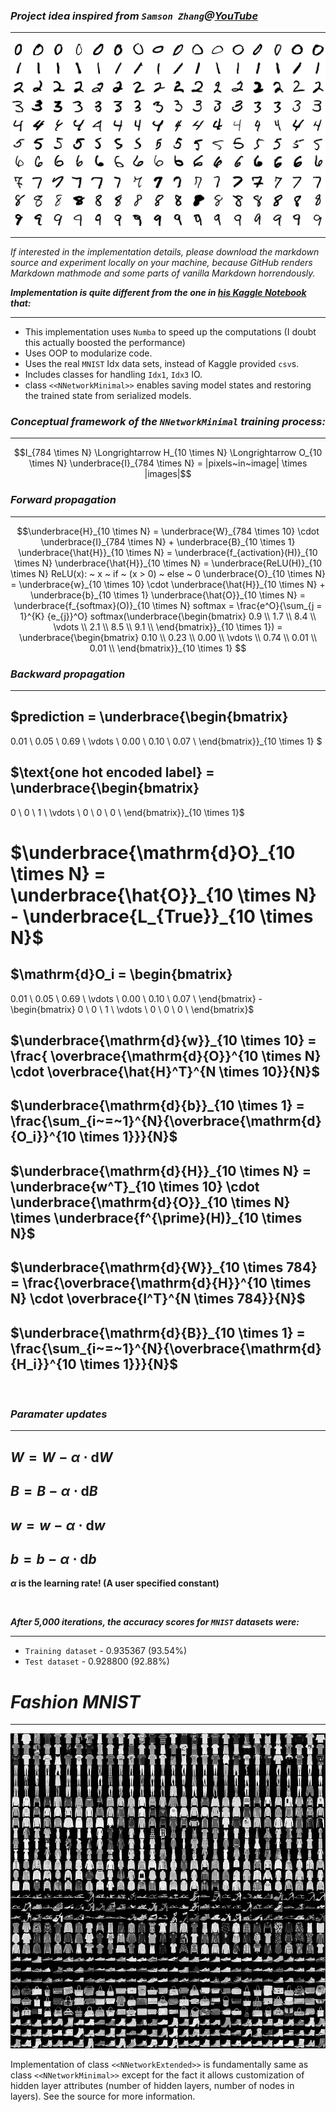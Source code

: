 ### ___Project idea inspired from `Samson Zhang`@[YouTube](https://www.youtube.com/watch?v=w8yWXqWQYmU)___
-------------
![MNIST](./images/MnistExamplesModified.png)      

-------------

_If interested in the implementation details, please download the markdown source and experiment locally on your machine, because GitHub renders Markdown mathmode and some parts of vanilla Markdown horrendously._


___Implementation is quite different from the one in [his Kaggle Notebook](https://www.kaggle.com/code/wwsalmon/simple-mnist-nn-from-scratch-numpy-no-tf-keras/notebook) that:___

--------------
- This implementation uses `Numba` to speed up the computations (I doubt this actually boosted the performance)
- Uses OOP to modularize code.
- Uses the real `MNIST` Idx data sets, instead of Kaggle provided `csv`s.
- Includes classes for handling `Idx1`, `Idx3` IO.
- class `<<NNetworkMinimal>>` enables saving model states and restoring the trained state from serialized models.


### ___Conceptual framework of the `NNetworkMinimal` training process:___
---------------------

```math
I_{784 \times N} \Longrightarrow H_{10 \times N} \Longrightarrow O_{10 \times N}
\underbrace{I}_{784 \times N} = |pixels~in~image| \times |images|
```
                
### ___Forward propagation___
---------------------
```math
\underbrace{H}_{10 \times N} = \underbrace{W}_{784 \times 10} \cdot \underbrace{I}_{784 \times N} + \underbrace{B}_{10 \times 1}

\underbrace{\hat{H}}_{10 \times N} = \underbrace{f_{activation}(H)}_{10 \times N}

\underbrace{\hat{H}}_{10 \times N} = \underbrace{ReLU(H)}_{10 \times N}

ReLU(x): ~ x ~ if ~ (x > 0) ~ else ~ 0

\underbrace{O}_{10 \times N} = \underbrace{w}_{10 \times 10} \cdot \underbrace{\hat{H}}_{10 \times N} + \underbrace{b}_{10 \times 1}

\underbrace{\hat{O}}_{10 \times N} = \underbrace{f_{softmax}(O)}_{10 \times N}

softmax = \frac{e^O}{\sum_{j = 1}^{K} {e_{j}}^O}

softmax(\underbrace{\begin{bmatrix}
0.9 \\
1.7 \\
8.4 \\
\vdots \\
2.1 \\
8.5 \\
9.1 \\
\end{bmatrix}}_{10 \times 1}) = 
\underbrace{\begin{bmatrix}
0.10 \\
0.23 \\
0.00 \\
\vdots \\
0.74 \\
0.01 \\
0.01 \\
\end{bmatrix}}_{10 \times 1}

```

### ___Backward propagation___
---------------

## $prediction = \underbrace{\begin{bmatrix}
0.01 \\
0.05 \\
0.69 \\
\vdots \\
0.00 \\
0.10 \\
0.07 \\
\end{bmatrix}}_{10 \times 1}
$

## $\text{one hot encoded label} = \underbrace{\begin{bmatrix}
0 \\
0 \\
1 \\
\vdots \\
0 \\
0 \\
0 \\
\end{bmatrix}}_{10 \times 1}$

# $\underbrace{\mathrm{d}O}_{10 \times N} = \underbrace{\hat{O}}_{10 \times N} - \underbrace{L_{True}}_{10 \times N}$

## $\mathrm{d}O_i = \begin{bmatrix}
0.01 \\
0.05 \\
0.69 \\
\vdots \\
0.00 \\
0.10 \\
0.07 \\
\end{bmatrix} - \begin{bmatrix}
0 \\
0 \\
1 \\
\vdots \\
0 \\
0 \\
0 \\
\end{bmatrix}$

## $\underbrace{\mathrm{d}{w}}_{10 \times 10} = \frac{  \overbrace{\mathrm{d}{O}}^{10 \times N} \cdot   \overbrace{\hat{H}^T}^{N \times 10}}{N}$

## $\underbrace{\mathrm{d}{b}}_{10 \times 1} =  \frac{\sum_{i~=~1}^{N}{\overbrace{\mathrm{d}{O_i}}^{10 \times 1}}}{N}$

## $\underbrace{\mathrm{d}{H}}_{10 \times N} = \underbrace{w^T}_{10 \times 10} \cdot \underbrace{\mathrm{d}{O}}_{10 \times N} \times \underbrace{f^{\prime}(H)}_{10 \times N}$

## $\underbrace{\mathrm{d}{W}}_{10 \times 784} = \frac{\overbrace{\mathrm{d}{H}}^{10 \times N} \cdot \overbrace{I^T}^{N \times 784}}{N}$

## $\underbrace{\mathrm{d}{B}}_{10 \times 1} = \frac{\sum_{i~=~1}^{N}{\overbrace{\mathrm{d}{H_i}}^{10 \times 1}}}{N}$

<br>

### ___Paramater updates___
---------------------
## $W = W - \alpha \cdot \mathrm{d}{W}$
## $B = B - \alpha \cdot \mathrm{d}{B}$
## $w = w - \alpha \cdot \mathrm{d}{w}$
## $b = b - \alpha \cdot \mathrm{d}{b}$

__$\alpha$ is the learning rate! (A user specified constant)__

<br>

___After 5,000 iterations, the accuracy scores for `MNIST` datasets were:___

-------------
- `Training dataset` - 0.935367 (93.54%)
- `Test dataset` - 0.928800 (92.88%)

# ___Fashion MNIST___
---------------

![Fashion-MNIST](./images/fashion-mnist-sprite.png)

Implementation of class `<<NNetworkExtended>>` is fundamentally same as class `<<NNetworkMinimal>>` except for the fact it allows customization of hidden layer attributes (number of hidden layers, number of nodes in layers). See the source for more information.